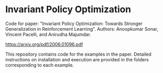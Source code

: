# Invariant Policy Optimization

Code for paper: "Invariant Policy Optimization: Towards Stronger Generalization in Reinforcement Learning". Authors: Anoopkumar Sonar, Vincent Pacelli, and Anirudha Majumdar.

https://arxiv.org/pdf/2006.01096.pdf

This repository contains code for the examples in the paper. Detailed instructions on installation and execution are provided in the folders corresponding to each example. 
